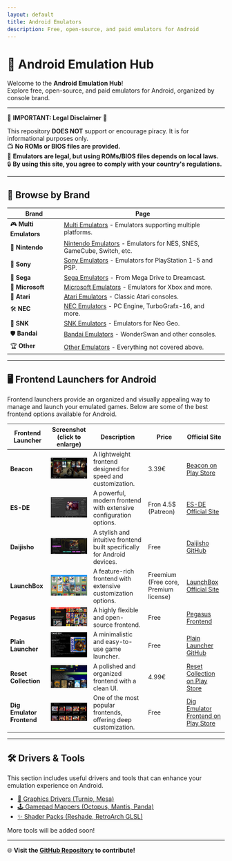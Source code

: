 ```yaml
---
layout: default
title: Android Emulators
description: Free, open-source, and paid emulators for Android
---
```


# 📱 Android Emulation Hub

Welcome to the **Android Emulation Hub**!  
Explore free, open-source, and paid emulators for Android, organized by console brand.

---

🚨 **IMPORTANT: Legal Disclaimer** 🚨  

This repository **DOES NOT** support or encourage piracy. It is for informational purposes only.  
📺 **No ROMs or BIOS files are provided.**  
📃 **Emulators are legal, but using ROMs/BIOS files depends on local laws.**  
🔒 **By using this site, you agree to comply with your country's regulations.**  

---

## 🔗 Browse by Brand

| Brand | Page |
|-------|------|
| 🎮 **Multi Emulators** | [Multi Emulators](pages/multi_aio.md) - Emulators supporting multiple platforms. |
| 🏹 **Nintendo** | [Nintendo Emulators](pages/nintendo.md) - Emulators for NES, SNES, GameCube, Switch, etc. |
| 🎨 **Sony** | [Sony Emulators](pages/sony.md) - Emulators for PlayStation 1-5 and PSP. |
| 🔄 **Sega** | [Sega Emulators](pages/sega.md) - From Mega Drive to Dreamcast. |
| 🔵 **Microsoft** | [Microsoft Emulators](pages/microsoft.md) - Emulators for Xbox and more. |
| 🎩 **Atari** | [Atari Emulators](pages/atari.md) - Classic Atari consoles. |
| 🛠 **NEC** | [NEC Emulators](pages/nec.md) - PC Engine, TurboGrafx-16, and more. |
| 🌟 **SNK** | [SNK Emulators](pages/snk.md) - Emulators for Neo Geo. |
| 🛡 **Bandai** | [Bandai Emulators](pages/bandai.md) - WonderSwan and other consoles. |
| 🏆 **Other** | [Other Emulators](pages/others.md) - Everything not covered above. |

---

## 🖥️ Frontend Launchers for Android

Frontend launchers provide an organized and visually appealing way to manage and launch your emulated games. Below are some of the best frontend options available for Android.

| Frontend Launcher | Screenshot (click to enlarge) | Description | Price | Official Site |
|-------------------|----------------------------------|-------------|-------|----------------|
| **Beacon** | <a href="fronte_ends/beacon_screen.jpeg"><img src="fronte_ends/beacon_screen.jpeg" width="100"></a> | A lightweight frontend designed for speed and customization. | 3.39€ | [Beacon on Play Store](https://play.google.com/store/apps/details?id=com.radikal.gamelauncher) |
| **ES-DE** | <a href="fronte_ends/ES-DE_screen.png"><img src="fronte_ends/ES-DE_screen.png" width="100"></a> | A powerful, modern frontend with extensive configuration options. | Fron 4.5$ (Patreon) | [ES-DE Official Site](https://es-de.org/) |
| **Daijisho** | <a href="fronte_ends/daijisho_screen.jpg"><img src="fronte_ends/daijisho_screen.jpg" width="100"></a> | A stylish and intuitive frontend built specifically for Android devices. | Free | [Daijisho GitHub](https://github.com/TapiocaFox/Daijishou) |
| **LaunchBox** | <a href="fronte_ends/launchbox_screen.png"><img src="fronte_ends/launchbox_screen.png" width="100"></a> | A feature-rich frontend with extensive customization options. | Freemium (Free core, Premium license) | [LaunchBox Official Site](https://www.launchbox-app.com/) |
| **Pegasus** | <a href="fronte_ends/pegasus_screen.jpg"><img src="fronte_ends/pegasus_screen.jpg" width="100"></a> | A highly flexible and open-source frontend. | Free | [Pegasus Frontend](https://pegasus-frontend.org/) |
| **Plain Launcher** | <a href="fronte_ends/plain_screen.png"><img src="fronte_ends/plain_screen.png" width="100"></a> | A minimalistic and easy-to-use game launcher. | Free | [Plain Launcher GitHub](https://github.com/BokoYoss/plain-launcher) |
| **Reset Collection** | <a href="fronte_ends/reset_screen.png"><img src="fronte_ends/reset_screen.png" width="100"></a> | A polished and organized frontend with a clean UI. | 4.99€ | [Reset Collection on Play Store](https://play.google.com/store/apps/details?id=com.retroloungelab.resetcollection) |
| **Dig Emulator Frontend** | <a href="fronte_ends/dig_screen.jpg"><img src="fronte_ends/dig_screen.jpg" width="100"></a> | One of the most popular frontends, offering deep customization. | Free | [Dig Emulator Frontend on Play Store](https://play.google.com/store/apps/details?id=com.digdroid.alman.dig) |

---

## 🛠️ Drivers & Tools

This section includes useful drivers and tools that can enhance your emulation experience on Android.

- [🔧 Graphics Drivers (Turnip, Mesa)](tools_&_drivers/drivers.md)
- [🕹 Gamepad Mappers (Octopus, Mantis, Panda)](tools_&_drivers/gamepad_mappers.md)
- [✨ Shader Packs (Reshade, RetroArch GLSL)](tools_&_drivers/shaders.md)

More tools will be added soon!

---

🌐 **Visit the [GitHub Repository](https://github.com/Ashnar2602/Android_Emulation) to contribute!**

